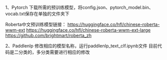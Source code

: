 1、Pytorch
下载所需的预训练模型，将config.json、pytorch_model.bin、vocab.txt保存在单独的文件夹下

Roberta中文预训练模型链接：
https://huggingface.co/hfl/chinese-roberta-wwm-ext
https://huggingface.co/hfl/chinese-roberta-wwm-ext-large
https://github.com/brightmart/roberta_zh

2、Paddlenlp
修改相应的模型名称，运行paddlenlp_text_clf.ipynb文件
目前代码是二分类的，多分类需要进行相应的修改

